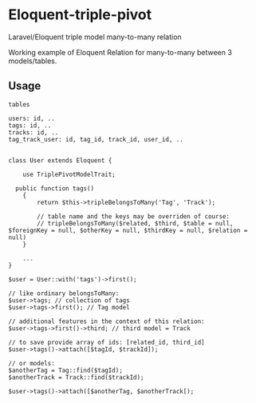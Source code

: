 Eloquent-triple-pivot
=====================

Laravel/Eloquent triple model many-to-many relation

Working example of Eloquent Relation for many-to-many between 3 models/tables.

Usage
---

	tables
	
	users: id, ..
	tags: id, ..
	tracks: id, ..
	tag_track_user: id, tag_id, track_id, user_id, ..


	class User extends Eloquent {
	
		use TriplePivotModelTrait;
	
	  public function tags()
		{
			return $this->tripleBelongsToMany('Tag', 'Track');
			
			// table name and the keys may be overriden of course:
			// tripleBelongsToMany($related, $third, $table = null, $foreignKey = null, $otherKey = null, $thirdKey = null, $relation = null)
		}
		
		...
	}
	
	$user = User::with('tags')->first();
	
	// like ordinary belongsToMany:
	$user->tags; // collection of tags
	$user->tags->first(); // Tag model
	
	// additional features in the context of this relation:
	$user->tags->first()->third; // third model = Track
	
	// to save provide array of ids: [related_id, third_id]
	$user->tags()->attach([$tagId, $trackId]);
	
	// or models:
	$anotherTag = Tag::find($tagId);
	$anotherTrack = Track::find($trackId);
	
	$user->tags()->attach([$anotherTag, $anotherTrack[);
	
	
	
	
